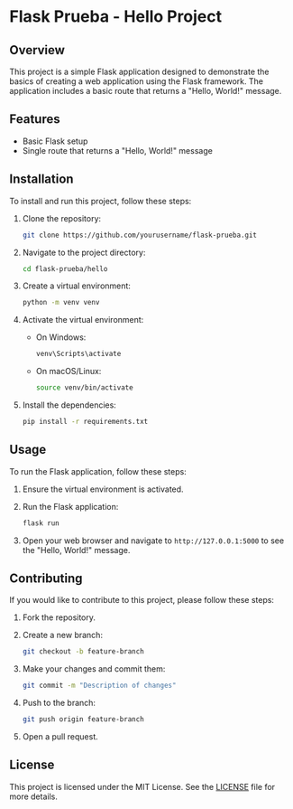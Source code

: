 # Flask Prueba - Hello Project

## Overview

This project is a simple Flask application designed to demonstrate the basics of creating a web application using the Flask framework. The application includes a basic route that returns a "Hello, World!" message.

## Features

- Basic Flask setup
- Single route that returns a "Hello, World!" message

## Installation

To install and run this project, follow these steps:

1. Clone the repository:

    ```sh
    git clone https://github.com/yourusername/flask-prueba.git
    ```

2. Navigate to the project directory:

    ```sh
    cd flask-prueba/hello
    ```

3. Create a virtual environment:

    ```sh
    python -m venv venv
    ```

4. Activate the virtual environment:

    - On Windows:

        ```sh
        venv\Scripts\activate
        ```

    - On macOS/Linux:

        ```sh
        source venv/bin/activate
        ```

5. Install the dependencies:

    ```sh
    pip install -r requirements.txt
    ```

## Usage

To run the Flask application, follow these steps:

1. Ensure the virtual environment is activated.
2. Run the Flask application:

    ```sh
    flask run
    ```

3. Open your web browser and navigate to `http://127.0.0.1:5000` to see the "Hello, World!" message.

## Contributing

If you would like to contribute to this project, please follow these steps:

1. Fork the repository.
2. Create a new branch:

    ```sh
    git checkout -b feature-branch
    ```

3. Make your changes and commit them:

    ```sh
    git commit -m "Description of changes"
    ```

4. Push to the branch:

    ```sh
    git push origin feature-branch
    ```

5. Open a pull request.

## License

This project is licensed under the MIT License. See the [LICENSE](LICENSE) file for more details.
